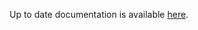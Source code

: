 <!-- DO NOT EDIT THIS FILE MANUALLY  -->
<!-- Please read the https://github.com/linuxserver/docker-rdesktop/blob/alpine-openbox/.github/CONTRIBUTING.md -->

Up to date documentation is available [here](https://github.com/linuxserver/docker-rdesktop/blob/master/README.md).
